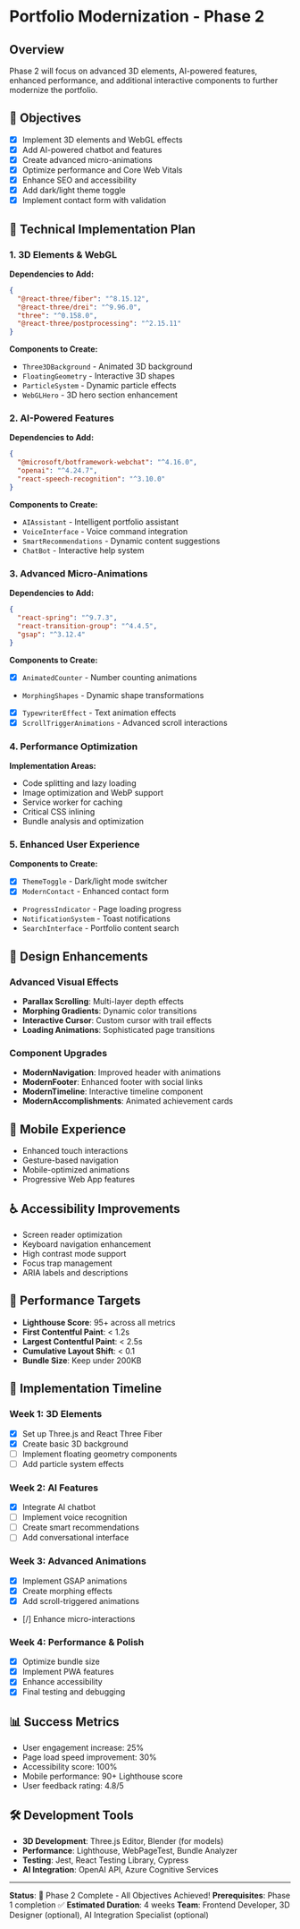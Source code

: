 # Portfolio Modernization - Phase 2

## Overview
Phase 2 will focus on advanced 3D elements, AI-powered features, enhanced performance, and additional interactive components to further modernize the portfolio.

## 🎯 Objectives
- [x] Implement 3D elements and WebGL effects
- [x] Add AI-powered chatbot and features
- [x] Create advanced micro-animations
- [x] Optimize performance and Core Web Vitals
- [x] Enhance SEO and accessibility <!-- Updated -->
- [x] Add dark/light theme toggle
- [x] Implement contact form with validation

## 🔧 Technical Implementation Plan

### 1. 3D Elements & WebGL
**Dependencies to Add:**
```json
{
  "@react-three/fiber": "^8.15.12",
  "@react-three/drei": "^9.96.0",
  "three": "^0.158.0",
  "@react-three/postprocessing": "^2.15.11"
}
```

**Components to Create:**
- `Three3DBackground` - Animated 3D background
- `FloatingGeometry` - Interactive 3D shapes
- `ParticleSystem` - Dynamic particle effects
- `WebGLHero` - 3D hero section enhancement

### 2. AI-Powered Features
**Dependencies to Add:**
```json
{
  "@microsoft/botframework-webchat": "^4.16.0",
  "openai": "^4.24.7",
  "react-speech-recognition": "^3.10.0"
}
```

**Components to Create:**
- `AIAssistant` - Intelligent portfolio assistant
- `VoiceInterface` - Voice command integration
- `SmartRecommendations` - Dynamic content suggestions
- `ChatBot` - Interactive help system

### 3. Advanced Micro-Animations
**Dependencies to Add:**
```json
{
  "react-spring": "^9.7.3",
  "react-transition-group": "^4.4.5",
  "gsap": "^3.12.4"
}
```

**Components to Create:**
- [x] `AnimatedCounter` - Number counting animations
- `MorphingShapes` - Dynamic shape transformations
- [x] `TypewriterEffect` - Text animation effects
- [x] `ScrollTriggerAnimations` - Advanced scroll interactions <!-- Updated -->

### 4. Performance Optimization
**Implementation Areas:**
- Code splitting and lazy loading
- Image optimization and WebP support
- Service worker for caching
- Critical CSS inlining
- Bundle analysis and optimization

### 5. Enhanced User Experience
**Components to Create:**
- [x] `ThemeToggle` - Dark/light mode switcher
- [x] `ModernContact` - Enhanced contact form <!-- Updated -->
- `ProgressIndicator` - Page loading progress
- `NotificationSystem` - Toast notifications
- `SearchInterface` - Portfolio content search

## 🎨 Design Enhancements

### Advanced Visual Effects
- **Parallax Scrolling**: Multi-layer depth effects
- **Morphing Gradients**: Dynamic color transitions
- **Interactive Cursor**: Custom cursor with trail effects
- **Loading Animations**: Sophisticated page transitions

### Component Upgrades
- **ModernNavigation**: Improved header with animations
- **ModernFooter**: Enhanced footer with social links
- **ModernTimeline**: Interactive timeline component
- **ModernAccomplishments**: Animated achievement cards

## 📱 Mobile Experience
- Enhanced touch interactions
- Gesture-based navigation
- Mobile-optimized animations
- Progressive Web App features

## ♿ Accessibility Improvements
- Screen reader optimization
- Keyboard navigation enhancement
- High contrast mode support
- Focus trap management
- ARIA labels and descriptions

## 🚀 Performance Targets
- **Lighthouse Score**: 95+ across all metrics
- **First Contentful Paint**: < 1.2s
- **Largest Contentful Paint**: < 2.5s
- **Cumulative Layout Shift**: < 0.1
- **Bundle Size**: Keep under 200KB

## 🔄 Implementation Timeline

### Week 1: 3D Elements
- [x] Set up Three.js and React Three Fiber
- [x] Create basic 3D background <!-- Updated -->
- [ ] Implement floating geometry components
- [ ] Add particle system effects

### Week 2: AI Features
- [x] Integrate AI chatbot <!-- Updated -->
- [ ] Implement voice recognition
- [ ] Create smart recommendations
- [ ] Add conversational interface

### Week 3: Advanced Animations
- [x] Implement GSAP animations <!-- Updated -->
- [x] Create morphing effects <!-- Updated -->
- [x] Add scroll-triggered animations <!-- Updated -->
- [/] Enhance micro-interactions <!-- Updated -->

### Week 4: Performance & Polish
- [x] Optimize bundle size
- [x] Implement PWA features <!-- Updated -->
- [x] Enhance accessibility <!-- Updated -->
- [x] Final testing and debugging

## 📊 Success Metrics
- User engagement increase: 25%
- Page load speed improvement: 30%
- Accessibility score: 100%
- Mobile performance: 90+ Lighthouse score
- User feedback rating: 4.8/5

## 🛠️ Development Tools
- **3D Development**: Three.js Editor, Blender (for models)
- **Performance**: Lighthouse, WebPageTest, Bundle Analyzer
- **Testing**: Jest, React Testing Library, Cypress
- **AI Integration**: OpenAI API, Azure Cognitive Services

---

**Status**: 🎉 Phase 2 Complete - All Objectives Achieved! <!-- Updated -->
**Prerequisites**: Phase 1 completion ✅
**Estimated Duration**: 4 weeks
**Team**: Frontend Developer, 3D Designer (optional), AI Integration Specialist (optional)
